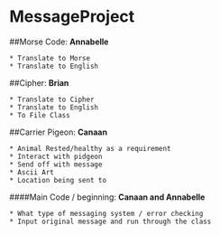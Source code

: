 # MessageProject

##Morse Code: **Annabelle**

	* Translate to Morse
	* Translate to English

##Cipher: **Brian**

	* Translate to Cipher
	* Translate to English
	* To File Class

##Carrier Pigeon: **Canaan**

	* Animal Rested/healthy as a requirement
	* Interact with pidgeon
	* Send off with message
	* Ascii Art 
	* Location being sent to

####Main Code / beginning: **Canaan and Annabelle**

	* What type of messaging system / error checking
	* Input original message and run through the class
